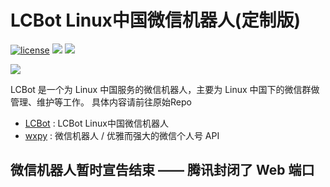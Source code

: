 # LCBot Linux中国微信机器人(定制版)

[![license](https://img.shields.io/github/license/mashape/apistatus.svg)](https://github.com/bestony/LCBot/blob/master/LICENSE) ![](https://img.shields.io/badge/Language-Python-blue.svg) ![](https://img.shields.io/badge/Python-3.X-red.svg)

![](https://postimg.aliavv.com/mbp/b69eb.png)

LCBot 是一个为 Linux 中国服务的微信机器人，主要为 Linux 中国下的微信群做管理、维护等工作。
具体内容请前往原始Repo
- [LCBot](https://github.com/LCTT/LCBot) : LCBot Linux中国微信机器人
- [wxpy](https://github.com/youfou/wxpy) : 微信机器人 / 优雅而强大的微信个人号 API

## 微信机器人暂时宣告结束 —— 腾讯封闭了 Web 端口
